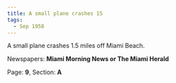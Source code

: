 ```yaml
---  
title: A small plane crashes 15  
tags:  
  - Sep 1958  
---  
```

  
A small plane crashes 1.5 miles off Miami Beach.  
  
Newspapers: **Miami Morning News or The Miami Herald**  
  
Page: **9**, Section: **A** 
